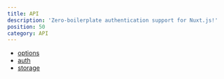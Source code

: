 ```yaml
---
title: API
description: 'Zero-boilerplate authentication support for Nuxt.js!'
position: 50
category: API
---
```


- [options](./api/options)
- [auth](./api/auth)
- [storage](./api/storage)
